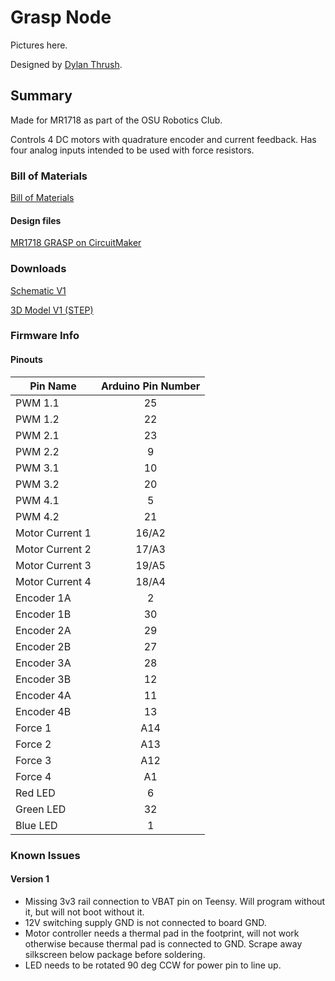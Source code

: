 # Grasp Node

Pictures here.

Designed by [Dylan Thrush](www.dylanthrush.com).

## Summary

Made for MR1718 as part of the OSU Robotics Club.

Controls 4 DC motors with quadrature encoder and current feedback. Has four analog inputs intended to be used with force resistors.

### Bill of Materials

[Bill of Materials](https://docs.google.com/spreadsheets/d/1zSJRJATg0B-pW4RrPtu3-lWw_H9taLzccoVNc3EoKm8/edit?usp=sharing)

#### Design files

[MR1718 GRASP on CircuitMaker](https://workspace.circuitmaker.com/Projects/Details/Dylan-Thrush-2/MR1718-GRASP)

### Downloads

[Schematic V1](files/grasp-v1-schematic.pdf)

[3D Model V1 (STEP)](files/grasp.step)

### Firmware Info

#### Pinouts

| Pin Name | Arduino Pin Number |
| -------- | :----------------: |
| PWM 1.1 | 25 |
| PWM 1.2 | 22 |
| PWM 2.1 | 23 |
| PWM 2.2 | 9 |
| PWM 3.1 | 10 |
| PWM 3.2 | 20 |
| PWM 4.1 | 5 |
| PWM 4.2 | 21 |
| Motor Current 1 | 16/A2 |
| Motor Current 2 | 17/A3 |
| Motor Current 3 | 19/A5 |
| Motor Current 4 | 18/A4 |
| Encoder 1A | 2 |
| Encoder 1B | 30 |
| Encoder 2A | 29 |
| Encoder 2B | 27 |
| Encoder 3A | 28 |
| Encoder 3B | 12 |
| Encoder 4A | 11 |
| Encoder 4B | 13 |
| Force 1 | A14 |
| Force 2 | A13 |
| Force 3 | A12 |
| Force 4 | A1| 
| Red LED | 6 |
| Green LED | 32 |
| Blue LED | 1 |

### Known Issues

#### Version 1
- Missing 3v3 rail connection to VBAT pin on Teensy. Will program without it, but will not boot without it.
- 12V switching supply GND is not connected to board GND.
- Motor controller needs a thermal pad in the footprint, will not work otherwise because thermal pad is connected to GND. Scrape away silkscreen below package before soldering.
- LED needs to be rotated 90 deg CCW for power pin to line up.
